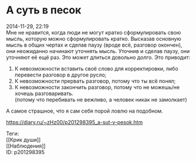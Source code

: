 А суть в песок
===============

   
 2014-11-29, 22:19   
  Мне не нравится, когда люди не могут кратко сформулировать свою мысль, которую можно сформулировать кратко. Высказав основную мысль в общих чертах и сделав паузу (вроде всё, разговор окончен), они неожиданно начинают уточнять мысль. Уточнив и сделав паузу, они уточняют её ещё раз. Это может длиться довольно долго. Это приводит:   
 1) К невозможности вставить своё слово для корректировки, либо перевести разговор в другое русло;   
 2) К невозможности прервать разговор, потому что ты всё понял;   
 3) К невозможности закончить разговор, потому что не можешь/не хочешь разговаривать.   
 (потому что перебивать не вежливо, а человек никак не замолкает)   
   
 А самое страшное, что я сам себя порой ловлю на подобном.   
    
 <https://diary.ru/~zHz00/p201298395_a-sut-v-pesok.htm>   
   
 Теги:   
 [[Крик души]]   
 [[Наблюдения]]   
 ID: p201298395